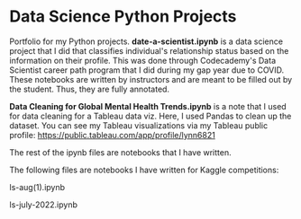 # Data Science Python Projects
Portfolio for my Python projects. 
**date-a-scientist.ipynb** is a data science project that I did that classifies individual's relationship status based on the information on their profile. This was done through Codecademy's Data Scientist career path program that I did during my gap year due to COVID. These notebooks are written by instructors and are meant to be filled out by the student. Thus, they are fully annotated.

**Data Cleaning for Global Mental Health Trends.ipynb** is a note that I used for data cleaning for a Tableau data viz. Here, I used Pandas to clean up the dataset. You can see my Tableau visualizations via my Tableau public profile: https://public.tableau.com/app/profile/lynn6821



The rest of the ipynb files are notebooks that I have written.

The following files are notebooks I have written for Kaggle competitions:

ls-aug(1).ipynb

ls-july-2022.ipynb
